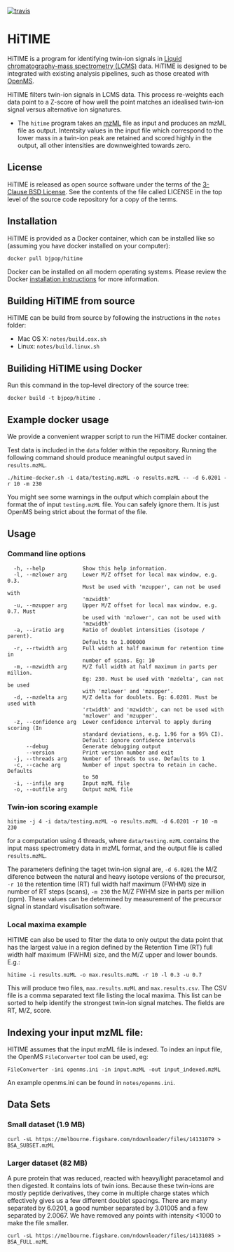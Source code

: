 [![travis](https://travis-ci.org/bjpop/HiTIME-CPP.svg?branch=master)](https://travis-ci.org/bjpop/HiTIME-CPP)

# HiTIME

HiTIME is a program for identifying twin-ion signals in
[Liquid chromatography-mass spectrometry (LCMS)](https://en.wikipedia.org/wiki/Liquid_chromatography%E2%80%93mass_spectrometry) data. 
HiTIME is designed to be integrated with existing analysis pipelines, such as those 
created with [OpenMS](https://www.openms.de/). 

HiTIME filters twin-ion signals in LCMS data. This process re-weights each data point to a Z-score of how well the point matches an idealised twin-ion signal versus alternative ion signatures.

  * The `hitime` program takes an [mzML](https://en.wikipedia.org/wiki/Mass_spectrometry_data_format#mzML) file as input and produces an mzML file as output. Intentsity values in the input file which correspond to the lower mass in a twin-ion peak are retained and scored highly in the output, all other intensities are downweighted towards zero.

## License

HiTIME is released as open source software under the terms of the [3-Clause BSD License](https://opensource.org/licenses/BSD-3-Clause).
See the contents of the file called LICENSE in the top level of the source
code repository for a copy of the terms.

## Installation

HiTIME is provided as a Docker container, which can be installed like so (assuming you have docker installed on your computer):

```
docker pull bjpop/hitime
```

Docker can be installed on all modern operating systems. Please review the Docker [installation instructions](https://docs.docker.com/engine/installation/) for more information.

## Building HiTIME from source 

HiTIME can be build from source by following the instructions in the `notes` folder:

 * Mac OS X: `notes/build.osx.sh`
 * Linux: `notes/build.linux.sh`

## Builiding HiTIME using Docker

Run this command in the top-level directory of the source tree:

```
docker build -t bjpop/hitime .
```

## Example docker usage 

We provide a convenient wrapper script to run the HiTIME docker container.

Test data is included in the `data` folder within the repository. Running the following command
should produce meaningful output saved in `results.mzML`. 

```
./hitime-docker.sh -i data/testing.mzML -o results.mzML -- -d 6.0201 -r 10 -m 230
```

You might see some warnings in the output which complain about the format the of input `testing.mzML` file. You can
safely ignore them. It is just OpenMS being strict about the format of the file. 

## Usage
### Command line options

```
  -h, --help            Show this help information.
  -l, --mzlower arg     Lower M/Z offset for local max window, e.g. 0.3.
                        Must be used with 'mzupper', can not be used with
                        'mzwidth'
  -u, --mzupper arg     Upper M/Z offset for local max window, e.g. 0.7. Must
                        be used with 'mzlower', can not be used with
                        'mzwidth'
  -a, --iratio arg      Ratio of doublet intensities (isotope / parent).
                        Defaults to 1.000000
  -r, --rtwidth arg     Full width at half maximum for retention time in
                        number of scans. Eg: 10
  -m, --mzwidth arg     M/Z full width at half maximum in parts per million.
                        Eg: 230. Must be used with 'mzdelta', can not be used
                        with 'mzlower' and 'mzupper'.
  -d, --mzdelta arg     M/Z delta for doublets. Eg: 6.0201. Must be used with
                        'rtwidth' and 'mzwidth', can not be used with
                        'mzlower' and 'mzupper'.
  -z, --confidence arg  Lower confidence interval to apply during scoring (In
                        standard deviations, e.g. 1.96 for a 95% CI).
                        Default: ignore confidence intervals
      --debug           Generate debugging output
      --version         Print version number and exit
  -j, --threads arg     Number of threads to use. Defaults to 1
  -c, --cache arg       Number of input spectra to retain in cache. Defaults
                        to 50
  -i, --infile arg      Input mzML file
  -o, --outfile arg     Output mzML file
```

### Twin-ion scoring example

```
hitime -j 4 -i data/testing.mzML -o results.mzML -d 6.0201 -r 10 -m 230
```

for a computation using 4 threads, where `data/testing.mzML` contains the input mass spectrometry data in mzML format, and the output file is called `results.mzML`.

The parameters defining the taget twin-ion signal are, `-d 6.0201` the M/Z diference between the natural and heavy isotope versions of the precursor, `-r 10` the retention time (RT) full width half maximum (FWHM) size in number of RT steps (scans), `-m 230` the M/Z FWHM size in parts per million (ppm).  These values can be determined by measurement of the precursor signal in standard visulisation software.

### Local maxima example
HITIME can also be used to filter the data to only output the data point that has the largest value in a region defined by the Retention Time (RT) full width half maximum (FWHM) size, and the M/Z upper and lower bounds.  E.g.:

```
hitime -i results.mzML -o max.results.mzML -r 10 -l 0.3 -u 0.7
```
This will produce two files, `max.results.mzML` and `max.results.csv`.  The CSV file is a comma separated text file listing the local maxima.  This list can be sorted to help identify the strongest twin-ion signal matches.  The fields are RT, M/Z, score.

## Indexing your input mzML file:

HITIME assumes that the input mzML file is indexed.  To index an input file, the OpenMS `FileConverter` tool can be used, eg:

```
FileConverter -ini openms.ini -in input.mzML -out input_indexed.mzML
```

An example openms.ini can be found in `notes/openms.ini`.

## Data Sets

### Small dataset (1.9 MB)
```
curl -sL https://melbourne.figshare.com/ndownloader/files/14131079 > BSA_SUBSET.mzML
```

### Larger dataset (82 MB)

A pure protein that was reduced, reacted with heavy/light paracetamol and then digested. It contains lots of twin ions. Because these twin-ions are mostly peptide derivatives, they come in multiple charge states which effectively gives us a few different doublet spacings. There are many separated by 6.0201, a good number separated by 3.01005 and a few separated by 2.0067. We have removed any points with intensity <1000 to make the file smaller.

```
curl -sL https://melbourne.figshare.com/ndownloader/files/14131085 > BSA_FULL.mzML
```
